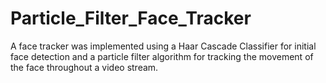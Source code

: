# Particle_Filter_Face_Tracker
A face tracker was implemented using a Haar Cascade Classifier for initial face detection and a particle filter algorithm for tracking the movement of the face throughout a video stream.
